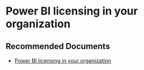   <properties
	pageTitle="signing up for power bi (free) with a new office 365 trial"
	description="signing up for power bi (free) with a new office 365 trial"
	service="microsoft.PowerBIDedicated"
	resource="capacities"
	authors="pjfreitas"
	ms.author="pfreitas"	
	displayOrder="1030"
	selfHelpType="generic"
	supportTopicIds="32628157"
	productPesIds="16334"
	cloudEnvironments="public, MoonCake, fairfax" 
	articleId="9d3e58db-635a-5409-6516-de9f702c3666"
	ownershipId="PowerBI_PowerBI"
/>

# Power BI licensing in your organization

## **Recommended Documents**

* [Power BI licensing in your organization](https://docs.microsoft.com/power-bi/service-admin-service-free-in-your-organization#getting-free-licenses-via-add-subscription-within-office-365)
